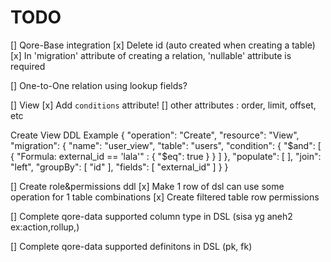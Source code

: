 # TODO

[] Qore-Base integration
    [x] Delete id (auto created when creating a table)
    [x] In 'migration' attribute of creating a relation, 'nullable' attribute is required

[] One-to-One relation using lookup fields?

[]  View
    [x] Add `conditions` attribute!
    [] other attributes : order, limit, offset, etc

Create View DDL Example
{
    "operation": "Create",
    "resource": "View",
    "migration": {
    "name": "user_view",
    "table": "users",
    "condition": {
        "$and": [
        {
            "Formula: external_id == 'lala'" : {
            "$eq": true
            }
        }
        ]
    },
    "populate": [
    ],
    "join": "left",
    "groupBy": [
        "id"
    ],
    "fields": [
        "external_id"
    ]
    }
}

[] Create role&permissions ddl
    [x] Make 1 row of dsl can use some operation for 1 table combinations
    [x] Create filtered table row permissions 

[] Complete qore-data supported column type in DSL (sisa yg aneh2 ex:action,rollup,)

[] Complete qore-data supported definitons in DSL (pk, fk)